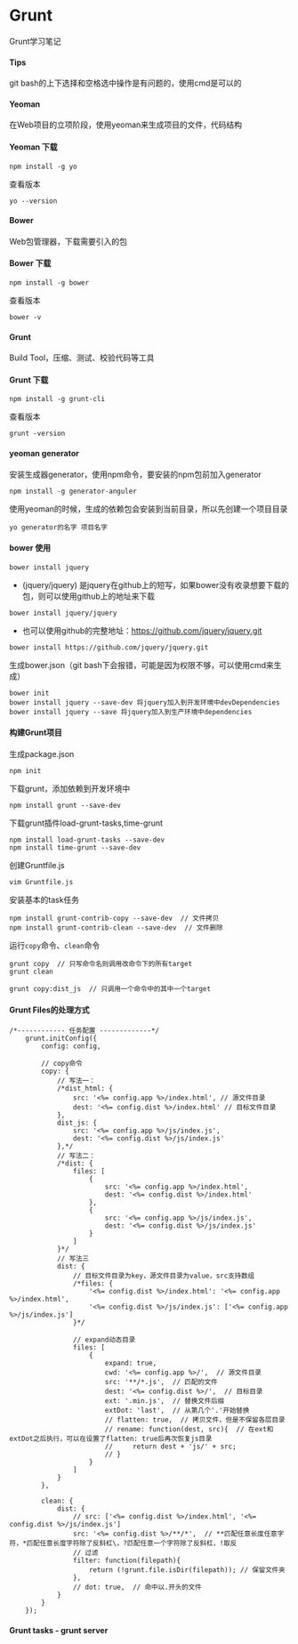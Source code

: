 # Grunt
Grunt学习笔记

#### Tips
git bash的上下选择和空格选中操作是有问题的，使用cmd是可以的

#### Yeoman
在Web项目的立项阶段，使用yeoman来生成项目的文件，代码结构
#### Yeoman 下载
```
npm install -g yo
```
查看版本
```
yo --version
```

#### Bower
Web包管理器，下载需要引入的包
#### Bower 下载
```
npm install -g bower
```
查看版本
```
bower -v
```

#### Grunt
Build Tool，压缩、测试、校验代码等工具
#### Grunt 下载
```
npm install -g grunt-cli
```
查看版本
```
grunt -version
```


#### yeoman generator
安装生成器generator，使用npm命令，要安装的npm包前加入generator
```
npm install -g generator-anguler
```
使用yeoman的时候，生成的依赖包会安装到当前目录，所以先创建一个项目目录
```
yo generator的名字 项目名字
```

#### bower 使用
```
bower install jquery
```
* (jquery/jquery) 是jquery在github上的短写，如果bower没有收录想要下载的包，则可以使用github上的地址来下载
```
bower install jquery/jquery
```
* 也可以使用github的完整地址：https://github.com/jquery/jquery.git
```
bower install https://github.com/jquery/jquery.git
```

生成bower.json（git bash下会报错，可能是因为权限不够，可以使用cmd来生成）
```
bower init
bower install jquery --save-dev 将jquery加入到开发环境中devDependencies
bower install jquery --save 将jquery加入到生产环境中dependencies
```

#### 构建Grunt项目
生成package.json
```
npm init
```
下载grunt，添加依赖到开发环境中
```
npm install grunt --save-dev
```
下载grunt插件load-grunt-tasks,time-grunt
```
npm install load-grunt-tasks --save-dev
npm install time-grunt --save-dev
```
创建Gruntfile.js
```
vim Gruntfile.js
```
安装基本的task任务
```
npm install grunt-contrib-copy --save-dev  // 文件拷贝
npm install grunt-contrib-clean --save-dev  // 文件删除
```
运行`copy`命令、`clean`命令
```
grunt copy  // 只写命令名则调用改命令下的所有target
grunt clean

grunt copy:dist_js  // 只调用一个命令中的其中一个target
```

#### Grunt Files的处理方式
```
/*------------ 任务配置 -------------*/
    grunt.initConfig({
        config: config,

        // copy命令
        copy: {
            // 写法一：
            /*dist_html: {
                src: '<%= config.app %>/index.html', // 源文件目录
                dest: '<%= config.dist %>/index.html' // 目标文件目录
            },
            dist_js: {
                src: '<%= config.app %>/js/index.js',
                dest: '<%= config.dist %>/js/index.js'
            },*/
            // 写法二：
            /*dist: {
                files: [
                    {
                        src: '<%= config.app %>/index.html',
                        dest: '<%= config.dist %>/index.html'
                    },
                    {
                        src: '<%= config.app %>/js/index.js',
                        dest: '<%= config.dist %>/js/index.js'
                    }
                ]
            }*/
            // 写法三
            dist: {
                // 目标文件目录为key，源文件目录为value，src支持数组
                /*files: {
                    '<%= config.dist %>/index.html': '<%= config.app %>/index.html',
                    '<%= config.dist %>/js/index.js': ['<%= config.app %>/js/index.js']
                }*/

                // expand动态目录
                files: [
                    {
                        expand: true,
                        cwd: '<%= config.app %>/',  // 源文件目录
                        src: '**/*.js',  // 匹配的文件
                        dest: '<%= config.dist %>/',  // 目标目录
                        ext: '.min.js',  // 替换文件后缀
                        extDot: 'last',  // 从第几个'.'开始替换
                        // flatten: true,  // 拷贝文件，但是不保留各层目录
                        // rename: function(dest, src){  // 在ext和extDot之后执行，可以在设置了flatten: true后再次恢复js目录
                        //     return dest + 'js/' + src;
                        // }
                    }
                ]
            }
        },

        clean: {
            dist: {
                // src: ['<%= config.dist %>/index.html', '<%= config.dist %>/js/index.js']
                src: '<%= config.dist %>/**/*',  // **匹配任意长度任意字符，*匹配任意长度字符除了反斜杠\，?匹配任意一个字符除了反斜杠，!取反
                // 过滤
                filter: function(filepath){
                    return (!grunt.file.isDir(filepath)); // 保留文件夹
                },
                // dot: true,  // 命中以.开头的文件
            }
        }
    });
```

#### Grunt tasks - grunt server

